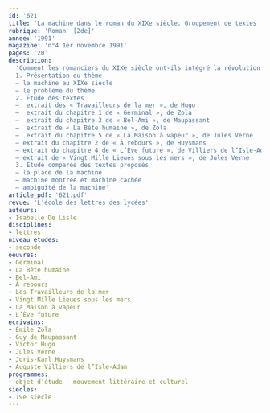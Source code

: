 ```yaml
---
id: '621'
title: 'La machine dans le roman du XIXe siècle. Groupement de textes '
rubrique: 'Roman  [2de]'
annee: '1991'
magazine: 'n°4 1er novembre 1991'
pages: '20'
description: 
  'Comment les romanciers du XIXe siècle ont-ils intégré la révolution industrielle dans leur  imaginaire ?
  1. Présentation du thème
  – la machine au XIXe siècle
  – le problème du thème
  2. Étude des textes
  –  extrait des « Travailleurs de la mer », de Hugo
  –  extrait du chapitre 1 de « Germinal », de Zola
  –  extrait du chapitre 3 de « Bel-Ami », de Maupassant
  –  extrait de « La Bête humaine », de Zola
  –  extrait du chapitre 5 de « La Maison à vapeur », de Jules Verne
  – extrait du chapitre 2 de « À rebours », de Huysmans
  – extrait du chapitre 4 de « L’Ève future », de Villiers de l’Isle-Adam
  – extrait de « Vingt Mille Lieues sous les mers », de Jules Verne
  3. Étude comparée des textes proposés
  – la place de la machine
  – machine montrée et machine cachée
  – ambiguïté de la machine'
article_pdf: '621.pdf'
revue: 'L’école des lettres des lycées'
auteurs:
- Isabelle De Lisle
disciplines:
- lettres
niveau_etudes:
- seconde
oeuvres:
- Germinal
- La Bête humaine
- Bel-Ami
- À rebours
- Les Travailleurs de la mer
- Vingt Mille Lieues sous les mers
- La Maison à vapeur
- L’Ève future
ecrivains:
- Émile Zola
- Guy de Maupassant
- Victor Hugo
- Jules Verne
- Joris-Karl Huysmans
- Auguste Villiers de l’Isle-Adam
programmes:
- objet d’étude - mouvement littéraire et culturel
siecles:
- 19e siècle
---
```

